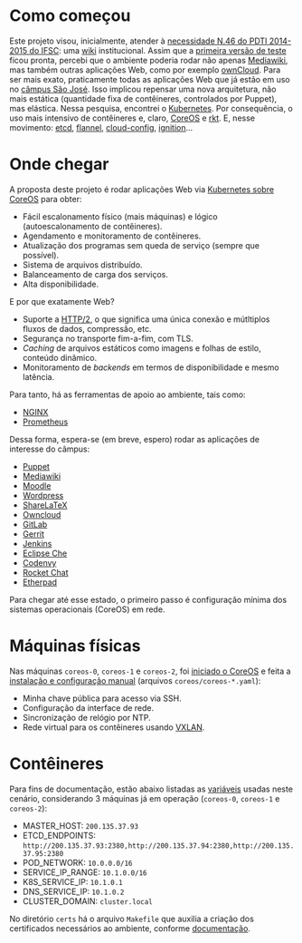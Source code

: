 # Como começou
Este projeto visou, inicialmente, atender à [necessidade N.46 do PDTI 2014-2015 do IFSC](http://dtic.ifsc.edu.br/files/pdti-2014-2015-versao-1.pdf): uma [wiki](http://www.mediawiki.org/wiki/MediaWiki) institucional.
Assim que a [primeira versão de teste](https://github.com/boidacarapreta/wiki-ifsc/commit/8a995bf579aabe623b76a48b564efc86aabda9a3) ficou pronta, percebi que o ambiente poderia rodar não apenas [Mediawiki](https://mediawiki.org), mas também outras aplicações Web, como por exemplo [ownCloud](https://owncloud.org).
Para ser mais exato, praticamente todas as aplicações Web que já estão em uso no [câmpus São José](http://sj.ifsc.edu.br).
Isso implicou repensar uma nova arquitetura, não mais estática (quantidade fixa de contêineres, controlados por Puppet), mas elástica.
Nessa pesquisa, encontrei o [Kubernetes](https://kubernetes.io).
Por consequência, o uso mais intensivo de contêineres e, claro, [CoreOS](https://coreos.com) e [rkt](https://coreos.com/rkt/).
E, nesse movimento: [etcd](https://coreos.com/etcd), [flannel](https://coreos.com/flannel/), [cloud-config](https://coreos.com/os/docs/latest/cloud-config.html), [ignition](https://coreos.com/ignition/)...

# Onde chegar
A proposta deste projeto é rodar aplicações Web via [Kubernetes sobre CoreOS](https://coreos.com/kubernetes/) para obter:
- Fácil escalonamento físico (mais máquinas) e lógico (autoescalonamento de contêineres).
- Agendamento e monitoramento de contêineres.
- Atualização dos programas sem queda de serviço (sempre que possível).
- Sistema de arquivos distribuído.
- Balanceamento de carga dos serviços.
- Alta disponibilidade.

E por que exatamente Web?
- Suporte a [HTTP/2](https://http2.github.io), o que significa uma única conexão e mútltiplos fluxos de dados, compressão, etc.
- Segurança no transporte fim-a-fim, com TLS.
- _Caching_ de arquivos estáticos como imagens e folhas de estilo, conteúdo dinâmico.
- Monitoramento de _backends_ em termos de disponibilidade e mesmo latência.

Para tanto, há as ferramentas de apoio ao ambiente, tais como:
- [NGINX](https://nginx.com)
- [Prometheus](https://prometheus.io)

Dessa forma, espera-se (em breve, espero) rodar as aplicações de interesse do câmpus:
- [Puppet](https://puppet.com)
- [Mediawiki](https://www.mediawiki.org)
- [Moodle](https://moodle.org)
- [Wordpress](https://wordpress.org)
- [ShareLaTeX](https://www.sharelatex.com)
- [Owncloud](https://owncloud.org)
- [GitLab](https://gitlab.com)
- [Gerrit](https://www.gerritcodereview.com)
- [Jenkins](https://jenkins.io)
- [Eclipse Che](https://eclipse.org/che/)
- [Codenvy](https://codenvy.com)
- [Rocket Chat](https://rocket.chat)
- [Etherpad](http://etherpad.org)

Para chegar até esse estado, o primeiro passo é configuração mínima dos sistemas operacionais (CoreOS) em rede.

# Máquinas físicas
Nas máquinas `coreos-0`, `coreos-1` e `coreos-2`, foi [iniciado o CoreOS](https://coreos.com/os/docs/latest/booting-with-iso.html) e feita a [instalação e configuração manual](https://coreos.com/os/docs/latest/installing-to-disk.html) (arquivos `coreos/coreos-*.yaml`):
- Minha chave pública para acesso via SSH.
- Configuração da interface de rede.
- Sincronização de relógio por NTP.
- Rede virtual para os contêineres usando [VXLAN](https://tools.ietf.org/html/rfc7348).

# Contêineres
Para fins de documentação, estão abaixo listadas as [variáveis](https://coreos.com/kubernetes/docs/latest/getting-started.html) usadas neste cenário, considerando 3 máquinas já em operação (`coreos-0`, `coreos-1` e `coreos-2`):
- MASTER_HOST: `200.135.37.93`
- ETCD_ENDPOINTS:  `http://200.135.37.93:2380,http://200.135.37.94:2380,http://200.135.37.95:2380`
- POD_NETWORK: `10.0.0.0/16`
- SERVICE_IP_RANGE: `10.1.0.0/16`
- K8S_SERVICE_IP: `10.1.0.1`
- DNS_SERVICE_IP: `10.1.0.2`
- CLUSTER_DOMAIN: `cluster.local`

No diretório `certs` há o arquivo `Makefile` que auxilia a criação dos certificados necessários ao ambiente, conforme [documentação](https://coreos.com/kubernetes/docs/latest/openssl.html).
